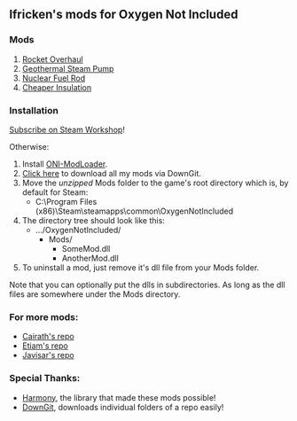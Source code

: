 
## lfricken's mods for Oxygen Not Included

### Mods
1. [Rocket Overhaul](/Mods/RocketOverhaul.md)
2. [Geothermal Steam Pump](/Mods/BuildableSteamGeyser.md)
3. [Nuclear Fuel Rod](/Mods/RadiumFuelRod.md)
4. [Cheaper Insulation](/Mods/CheaperInsulator.md)

### Installation
[Subscribe on Steam Workshop](https://steamcommunity.com/profiles/76561198103077369/myworkshopfiles/?appid=457140)!

Otherwise:
1. Install [ONI-ModLoader](https://github.com/javisar/ONI-Modloader#quick-start).
2. [Click here](https://minhaskamal.github.io/DownGit/#/home?url=https://github.com/lfricken/oni-mods/tree/master/Mods) to download all my mods via DownGit.
3. Move the _unzipped_ Mods folder to the game's root directory which is, by default for Steam: 
    * C:\Program Files (x86)\Steam\steamapps\common\OxygenNotIncluded
4. The directory tree should look like this:
    * .../OxygenNotIncluded/
        * Mods/
            * SomeMod.dll
            * AnotherMod.dll
5. To uninstall a mod, just remove it's dll file from your Mods folder.

Note that you can optionally put the dlls in subdirectories. As long as the dll files are somewhere under the Mods directory.

### For more mods:
* [Cairath's repo](https://github.com/Cairath/ONI-Mods)
* [Etiam's repo](https://github.com/EtiamNullam/Etiam-ONI-Modpack)
* [Javisar's repo](https://github.com/javisar/ONI-Modloader-Mods)

### Special Thanks:
* [Harmony](https://github.com/pardeike/Harmony), the library that made these mods possible!
* [DownGit](https://minhaskamal.github.io/DownGit/#/home?), downloads individual folders of a repo easily!

